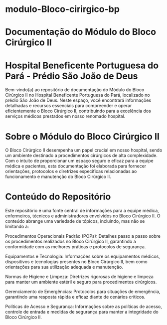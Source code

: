 # modulo-Bloco-cirirgico-bp
# Documentação do Módulo do Bloco Cirúrgico II
# Hospital Beneficente Portuguesa do Pará - Prédio São João de Deus
Bem-vindo(a) ao repositório de documentação do Módulo do Bloco Cirúrgico II no Hospital Beneficente Portuguesa do Pará, localizado no prédio São João de Deus. Neste espaço, você encontrará informações detalhadas e recursos essenciais para compreender e operar eficientemente o Bloco Cirúrgico II, contribuindo para a excelência dos serviços médicos prestados em nosso renomado hospital.

# Sobre o Módulo do Bloco Cirúrgico II
O Bloco Cirúrgico II desempenha um papel crucial em nosso hospital, sendo um ambiente destinado a procedimentos cirúrgicos de alta complexidade. Com o intuito de proporcionar um espaço seguro e eficaz para a equipe médica e pacientes, esta documentação foi elaborada para fornecer orientações, protocolos e diretrizes específicas relacionadas ao funcionamento e manutenção do Bloco Cirúrgico II.

# Conteúdo do Repositório
Este repositório é uma fonte central de informações para a equipe médica, enfermeiros, técnicos e administradores envolvidos no Bloco Cirúrgico II. O conteúdo abrange uma variedade de tópicos, incluindo, mas não se limitando a:

Procedimentos Operacionais Padrão (POPs): Detalhes passo a passo sobre os procedimentos realizados no Bloco Cirúrgico II, garantindo a conformidade com as melhores práticas e protocolos de segurança.

Equipamentos e Tecnologia: Informações sobre os equipamentos médicos, dispositivos e tecnologias presentes no Bloco Cirúrgico II, bem como orientações para sua utilização adequada e manutenção.

Normas de Higiene e Limpeza: Diretrizes rigorosas de higiene e limpeza para manter um ambiente estéril e seguro para procedimentos cirúrgicos.

Gerenciamento de Emergências: Protocolos para situações de emergência, garantindo uma resposta rápida e eficaz diante de cenários críticos.

Políticas de Acesso e Segurança: Informações sobre as políticas de acesso, controle de entrada e medidas de segurança para manter a integridade do Bloco Cirúrgico II.

